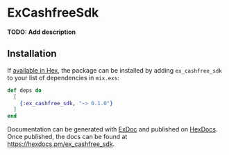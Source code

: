 # ExCashfreeSdk

**TODO: Add description**

## Installation

If [available in Hex](https://hex.pm/docs/publish), the package can be installed
by adding `ex_cashfree_sdk` to your list of dependencies in `mix.exs`:

```elixir
def deps do
  [
    {:ex_cashfree_sdk, "~> 0.1.0"}
  ]
end
```

Documentation can be generated with [ExDoc](https://github.com/elixir-lang/ex_doc)
and published on [HexDocs](https://hexdocs.pm). Once published, the docs can
be found at <https://hexdocs.pm/ex_cashfree_sdk>.

